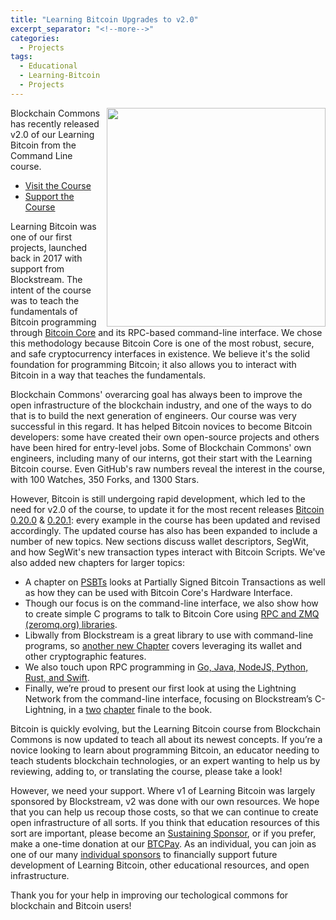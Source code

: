 ```yaml
---
title: "Learning Bitcoin Upgrades to v2.0"
excerpt_separator: "<!--more-->"
categories:
  - Projects
tags:
  - Educational
  - Learning-Bitcoin
  - Projects
---
```


<img src="https://www.blockchaincommons.com/images/projects/lbtc-screen.png" width=350 align="right">
Blockchain Commons has recently released v2.0 of our Learning Bitcoin from the Command Line course. 

* [Visit the Course](https://github.com/BlockchainCommons/Learning-Bitcoin-from-the-Command-Line/blob/master/README.md)
* [Support the Course](https://github.com/sponsors/BlockchainCommons)

Learning Bitcoin was one of our first projects, launched back in 2017 with support from Blockstream. The intent of the course was to teach the fundamentals of Bitcoin programming through [Bitcoin Core](https://bitcoin.org/en/) and its RPC-based command-line interface. We chose this methodology because Bitcoin Core is one of the most robust, secure, and safe cryptocurrency interfaces in existence. We believe it's the solid foundation for programming Bitcoin; it also allows you to interact with Bitcoin in a way that teaches the fundamentals.

Blockchain Commons' overarcing goal has always been to improve the open infrastructure of the blockchain industry, and one of the ways to do that is to build the next generation of engineers. Our course was very successful in this regard. It has helped Bitcoin novices to become Bitcoin developers: some have created their own open-source projects and others have been hired for entry-level jobs. Some of Blockchain Commons' own engineers, including many of our interns, got their start with the Learning Bitcoin course. Even GitHub's raw numbers reveal the interest in the course, with 100 Watches, 350 Forks, and 1300 Stars. 

However, Bitcoin is still undergoing rapid development, which led to the need for v2.0 of the course, to update it for the most recent releases [Bitcoin 0.20.0](https://bitcoin.org/en/release/v0.20.0) & [0.20.1](https://bitcoin.org/en/release/v0.20.1): every example in the course has been updated and revised accordingly. The updated course has also has been expanded to include a number of new topics. New sections discuss wallet descriptors, SegWit, and how SegWit's new transaction types interact with Bitcoin Scripts. We've also added new chapters for larger topics:

* A chapter on [PSBTs](https://github.com/BlockchainCommons/Learning-Bitcoin-from-the-Command-Line/blob/master/07_0_Expanding_Bitcoin_Transactions_PSBTs.md) looks at Partially Signed Bitcoin Transactions as well as how they can be used with Bitcoin Core's Hardware Interface.
* Though our focus is on the command-line interface, we also show how to create simple C programs to talk to Bitcoin Core using [RPC and ZMQ (zeromq.org) libraries](https://github.com/BlockchainCommons/Learning-Bitcoin-from-the-Command-Line/blob/master/15_0_Talking_to_Bitcoind.md).
* Libwally from Blockstream is a great library to use with command-line programs, so [another new Chapter](https://github.com/BlockchainCommons/Learning-Bitcoin-from-the-Command-Line/blob/master/16_0_Programming_with_Libwally.md) covers leveraging its wallet and other cryptographic features.
* We also touch upon RPC programming in [Go, Java, NodeJS, Python, Rust, and Swift](https://github.com/BlockchainCommons/Learning-Bitcoin-from-the-Command-Line/blob/master/17_0_Talking_to_Bitcoind_Other.md).
* Finally, we’re proud to present our first look at using the Lightning Network from the command-line interface, focusing on Blockstream’s C-Lightning, in a [two](https://github.com/BlockchainCommons/Learning-Bitcoin-from-the-Command-Line/blob/master/18_0_Understanding_Your_Lightning_Setup.md) [chapter](https://github.com/BlockchainCommons/Learning-Bitcoin-from-the-Command-Line/blob/master/19_0_Using_Lightning.md) finale to the book.

Bitcoin is quickly evolving, but the Learning Bitcoin course from Blockchain Commons is now updated to teach all about its newest concepts. If you’re a novice looking to learn about programming Bitcoin, an educator needing to teach students blockchain technologies, or an expert wanting to help us by reviewing, adding to, or translating the course, please take a look! 

However, we need your support. Where v1 of Learning Bitcoin was largely sponsored by Blockstream, v2 was done with our own resources. We hope that you can help us recoup those costs, so that we can continue to create open infrastructure of all sorts. If you think that education resources of this sort are important, please become an [Sustaining Sponsor](https://www.blockchaincommons.com/sponsors.html), or if you prefer, make a one-time donation at our [BTCPay](https://btcpay.blockchaincommons.com/). As an individual, you can join as one of our many [individual sponsors](https://github.com/sponsors/BlockchainCommons) to financially support future development of Learning Bitcoin, other educational resources, and open infrastructure. 

Thank you for your help in improving our techological commons for blockchain and Bitcoin users!
